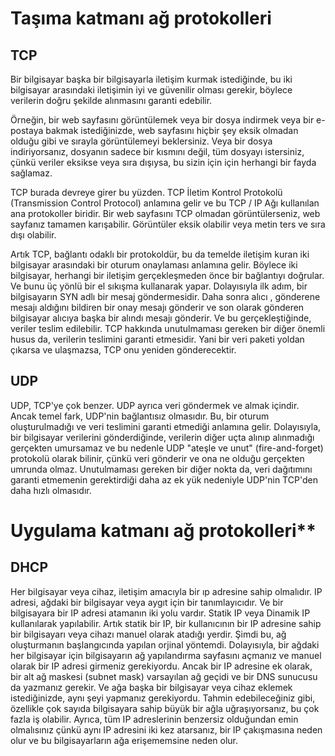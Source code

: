 # **Taşıma katmanı ağ protokolleri**


## TCP

Bir bilgisayar başka bir bilgisayarla iletişim kurmak istediğinde, bu iki bilgisayar arasındaki iletişimin iyi ve güvenilir olması gerekir, böylece verilerin doğru şekilde alınmasını garanti edebilir.

Örneğin, bir web sayfasını görüntülemek veya bir dosya indirmek veya bir e-postaya bakmak istediğinizde, web sayfasını hiçbir şey eksik olmadan olduğu gibi ve sırayla görüntülemeyi beklersiniz. Veya bir dosya indiriyorsanız, dosyanın sadece bir kısmını değil, tüm dosyayı istersiniz, çünkü veriler eksikse veya sıra dışıysa, bu sizin için için herhangi bir fayda sağlamaz.

TCP burada devreye girer bu yüzden. TCP İletim Kontrol Protokolü (Transmission Control Protocol) anlamına gelir ve bu TCP / IP Ağı kullanılan ana protokoller biridir. Bir web sayfasını TCP olmadan görüntülerseniz, web sayfanız tamamen karışabilir. Görüntüler eksik olabilir veya metin ters ve sıra dışı olabilir.

Artık TCP, bağlantı odaklı bir protokoldür, bu da temelde iletişim kuran iki bilgisayar arasındaki bir oturum onaylaması anlamına gelir. Böylece iki bilgisayar, herhangi bir iletişim gerçekleşmeden önce bir bağlantıyı doğrular. Ve bunu üç yönlü bir el sıkışma kullanarak yapar. Dolayısıyla ilk adım, bir bilgisayarın SYN adlı bir mesaj göndermesidir. Daha sonra alıcı , gönderene mesajı aldığını bildiren bir onay mesajı gönderir ve son olarak gönderen bilgisayar alıcıya başka bir alındı mesajı gönderir. Ve bu gerçekleştiğinde, veriler teslim edilebilir. TCP hakkında unutulmaması gereken bir diğer önemli husus da, verilerin teslimini garanti etmesidir. Yani bir veri paketi yoldan çıkarsa ve ulaşmazsa, TCP onu yeniden gönderecektir. 

## UDP

UDP, TCP'ye çok benzer. UDP ayrıca veri göndermek ve almak içindir. Ancak temel fark, UDP'nin bağlantısız olmasıdır. Bu, bir oturum oluşturulmadığı ve veri teslimini garanti etmediği anlamına gelir. Dolayısıyla, bir bilgisayar verilerini gönderdiğinde, verilerin diğer uçta alınıp alınmadığı gerçekten umursamaz ve bu nedenle UDP "ateşle ve unut" (fire-and-forget) protokolü olarak bilinir, çünkü veri gönderir ve ona ne olduğu gerçekten umrunda olmaz. Unutulmaması gereken bir diğer nokta da, veri dağıtımını garanti etmemenin gerektirdiği daha az ek yük nedeniyle UDP'nin TCP'den daha hızlı olmasıdır.

# Uygulama katmanı ağ protokolleri**


## DHCP 

Her bilgisayar veya cihaz, iletişim amacıyla bir ıp adresine sahip olmalıdır. IP adresi, ağdaki bir bilgisayar veya aygıt için bir tanımlayıcıdır. Ve bir bilgisayara bir IP adresi atamanın iki yolu vardır. Statik IP veya Dinamik IP kullanılarak yapılabilir. Artık statik bir IP, bir kullanıcının bir IP adresine sahip bir bilgisayarı veya cihazı manuel olarak atadığı yerdir. Şimdi bu, ağ oluşturmanın başlangıcında yapılan orjinal yöntemdi. Dolayısıyla, bir ağdaki her bilgisayar için bilgisayarın ağ yapılandırma sayfasını açmanız ve manuel olarak bir IP adresi girmeniz gerekiyordu. Ancak bir IP adresine ek olarak, bir alt ağ maskesi (subnet mask) varsayılan ağ geçidi ve bir DNS sunucusu da yazmanız gerekir. Ve ağa başka bir bilgisayar veya cihaz eklemek istediğinizde, aynı şeyi yapmanız gerekiyordu. Tahmin edebileceğiniz gibi, özellikle çok sayıda bilgisayara sahip büyük bir ağla uğraşıyorsanız, bu çok fazla iş olabilir. Ayrıca, tüm IP adreslerinin benzersiz olduğundan emin olmalısınız çünkü aynı IP adresini iki kez atarsanız, bir IP çakışmasına neden olur ve bu bilgisayarların ağa erişememsine neden olur.
